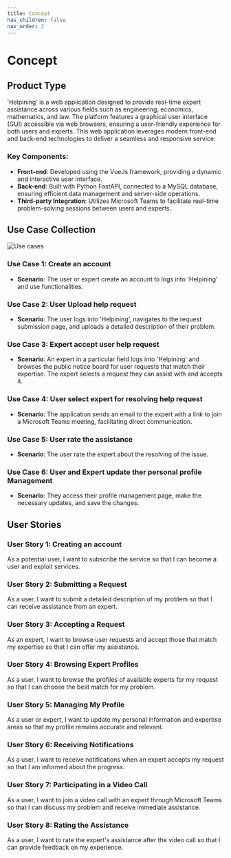 ```yaml
---
title: Concept
has_children: false
nav_order: 2
---
```


# Concept

## Product Type

'Helpining' is a web application designed to provide real-time expert assistance across various fields such as engineering, economics, mathematics, and law. The platform features a graphical user interface (GUI) accessible via web browsers, ensuring a user-friendly experience for both users and experts. This web application leverages modern front-end and back-end technologies to deliver a seamless and responsive service.

### Key Components:
- **Front-end**: Developed using the VueJs framework, providing a dynamic and interactive user interface.
- **Back-end**: Built with Python FastAPI, connected to a MySQL database, ensuring efficient data management and server-side operations.
- **Third-party Integration**: Utilizes Microsoft Teams to facilitate real-time problem-solving sessions between users and experts.

## Use Case Collection
![Use cases](/report/pictures/useCase.png)

### Use Case 1: Create an account
- **Scenario**: The user or expert create an account to logs into 'Helpining' and use functionalities.

### Use Case 2: User Upload help request
- **Scenario**: The user logs into 'Helpining', navigates to the request submission page, and uploads a detailed description of their problem.

### Use Case 3: Expert accept user help request
- **Scenario**: An expert in a particular field logs into 'Helpining' and browses the public notice board for user requests that match their expertise. The expert selects a request they can assist with and accepts it.

### Use Case 4: User select expert for resolving help request
- **Scenario**: The application sends an email to the expert with a link to join a Microsoft Teams meeting, facilitating direct communication.

### Use Case 5: User rate the assistance
- **Scenario**: The user rate the expert about the resolving of the issue.

### Use Case 6: User and Expert update ther personal profile Management
- **Scenario**: They access their profile management page, make the necessary updates, and save the changes.

## User Stories

### User Story 1: Creating an account
As a potential user, I want to subscribe the service so that I can become a user and exploit services.

### User Story 2: Submitting a Request
As a user, I want to submit a detailed description of my problem so that I can receive assistance from an expert.

### User Story 3: Accepting a Request
As an expert, I want to browse user requests and accept those that match my expertise so that I can offer my assistance.

### User Story 4: Browsing Expert Profiles
As a user, I want to browse the profiles of available experts for my request so that I can choose the best match for my problem.

### User Story 5: Managing My Profile
As a user or expert, I want to update my personal information and expertise areas so that my profile remains accurate and relevant.

### User Story 6: Receiving Notifications
As a user, I want to receive notifications when an expert accepts my request so that I am informed about the progress.

### User Story 7: Participating in a Video Call
As a user, I want to join a video call with an expert through Microsoft Teams so that I can discuss my problem and receive immediate assistance.

### User Story 8: Rating the Assistance
As a user, I want to rate the expert's assistance after the video call so that I can provide feedback on my experience.
